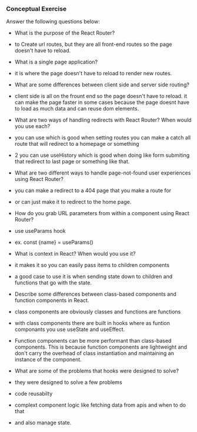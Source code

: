 ### Conceptual Exercise

Answer the following questions below:

- What is the purpose of the React Router?
- to Create url routes, but they are all front-end routes so the page doesn't have to reload.

- What is a single page application?
- it is where the page doesn't have to reload to render new routes.

- What are some differences between client side and server side routing?
- client side is all on the frount end so the page doesn't have to reload. it can make the page faster in some cases because the page doesnt have to load as much data and can reuse dom elements.

- What are two ways of handling redirects with React Router? When would you use each?
- you can use <Redirect> which is good when setting routes you can make a catch all route that will redirect to a homepage or something
- 2 you can use useHistory which is good when doing like form submiting that redirect to last page or something like that.

- What are two different ways to handle page-not-found user experiences using React Router? 
- you can make a redirect to a 404 page that you make a route for 
- or can just make it to redirect to the home page.

- How do you grab URL parameters from within a component using React Router?
- use useParams hook 
- ex. const {name} = useParams()

- What is context in React? When would you use it?
- it makes it so you can easily pass items to children components 
- a good case to use it is when sending state down to children and functions that go with the state.

- Describe some differences between class-based components and function
  components in React.
- class components are obviously classes and functions are functions
- with class components there are built in hooks where as funtion componants you use useState and useEffect.
- Function components can be more performant than class-based components. This is because function components are lightweight and don't carry the overhead of class instantiation and maintaining an instance of the component.

- What are some of the problems that hooks were designed to solve?
- they were designed to solve a few problems 
- code reusabilty
- complext component logic like fetching data from apis and when to do that
- and also manage state.